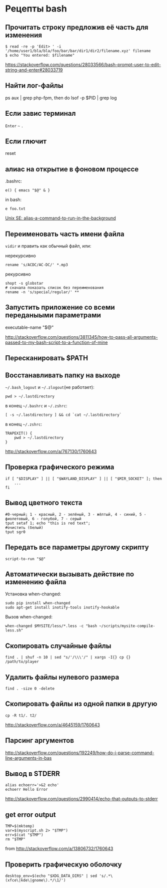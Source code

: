 Рецепты bash
============

## Прочитать строку предложив её часть для изменения

    $ read -re -p 'Edit> ' -i '/home/user1/bla/bla/foo/bar/bar/dir1/dir2/filename.xyz' filename
    $ echo "You entered: $filename"

https://stackoverflow.com/questions/28033566/bash-prompt-user-to-edit-string-and-enter#28033719

## Найти лог-файлы

ps aux | grep php-fpm, then do lsof -p $PID | grep log

## Если завис терминал

`Enter` `~` `.`


## Если глючит

reset

## алиас на открытие в фоновом процессе

.bashrc:

	e() { emacs "$@" & }

in bash:

	e foo.txt

[Unix SE: alias-a-command-to-run-in-the-background](http://unix.stackexchange.com/questions/21307/alias-a-command-to-run-in-the-background)

## Переименовать часть имени файла

`vidir` и править как обычный файл, или:

нерекурсивно

	rename 's/ACDC/AC-DC/' *.mp3

рекурсивно

	shopt -s globstar
	# сначала показать список без переименования
	rename -n 's/special/regular/' **

## Запустить приложение со всеми переданыыми параметрами

executable-name "$@"

http://stackoverflow.com/questions/3811345/how-to-pass-all-arguments-passed-to-my-bash-script-to-a-function-of-mine

## Пересканировать $PATH

## Восстанавливать папку на выходе


`~/.bash_logout` и `~/.zlogout`(не работает):

	pwd > ~/.lastdirectory

в конец `~/.bashrc` и `~/.zshrc`:

	[ -s ~/.lastdirectory ] && cd `cat ~/.lastdirectory`

в конец `~/.zshrc`:

    TRAPEXIT() {
        pwd > ~/.lastdirectory
    }

http://stackoverflow.com/a/767130/1760643

## Проверка графического режима

	if [ "$DISPLAY" ] || [ "$WAYLAND_DISPLAY" ] || [ "$MIR_SOCKET" ]; then
		...
	fi

## Вывод цветного текста

	#0-черный; 1 - красный, 2 - зелёный, 3 - жёлтый, 4 - синий, 5 - фиолетовый, 6 - голубой, 7 - серый
	tput setaf 1; echo "this is red text";
	#очистить (белый)
	tput sgr0

## Передать все параметры другому скрипту

	script-to-run "$@"

## Автоматически вызывать действие по изменению файла

Установка when-changed:

	sudo pip install when-changed
	sudo apt-get install inotify-tools inotify-hookable

Вызов when-changed:

	when-changed $MYSITE/less/*.less -c "bash ~/scripts/mysite-compile-less.sh"

## Скопировать случайные файлы

	find . | shuf -n 10 | sed "s/'/\\\'/" | xargs -I{} cp {} /path/to/player


## Удалить файлы нулевого размера

	find . -size 0 -delete


## Скопировать файлы из одной папки в другую

	cp -R t1/. t2/

http://stackoverflow.com/a/4645159/1760643

## Парсинг аргументов

http://stackoverflow.com/questions/192249/how-do-i-parse-command-line-arguments-in-bas

## Вывод в STDERR

	alias echoerr='>&2 echo'
	echoerr Hello Error

http://stackoverflow.com/questions/2990414/echo-that-outputs-to-stderr


## get error output

	TMP=$(mktemp)
	var=$(myscript.sh 2> "$TMP")
	err=$(cat "$TMP")
	rm "$TMP"

from http://stackoverflow.com/a/13806732/1760643

## Проверить графическую оболочку

    desktop_env=$(echo "$XDG_DATA_DIRS" | sed 's/.*\(xfce\|kde\|gnome\).*/\1/')
